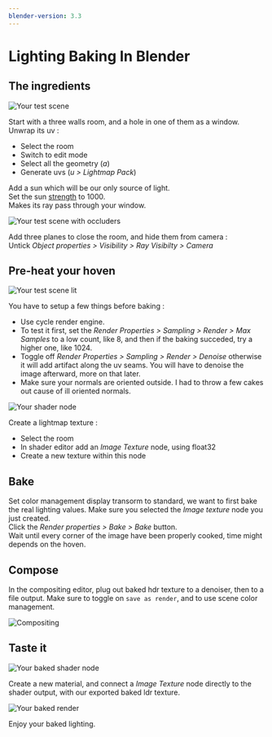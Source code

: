 ```yaml
---
blender-version: 3.3
---
```


# Lighting Baking In Blender

## The ingredients

![Your test scene](room.png)

Start with a three walls room, and a hole in one of them as a window.  
Unwrap its uv :  
- Select the room
- Switch to edit mode
- Select all the geometry (*a*)
- Generate uvs (*u > Lightmap Pack*)

Add a sun which will be our only source of light.  
Set the sun [strength](https://docs.blender.org/manual/en/latest/render/lights/light_object.html#sun-light) to 1000.  
Makes its ray pass through your window.

![Your test scene with occluders](occluders.png)

Add three planes to close the room, and hide them from camera :  
Untick  *Object properties > Visibility > Ray Visibilty > Camera*

## Pre-heat your hoven

![Your test scene lit](lit.png)

You have to setup a few things before baking :
 - Use cycle render engine.  
 - To test it first, set the *Render Properties > Sampling > Render > Max Samples* to a low count, like 8, and then if the baking succeded, try a higher one, like 1024.
 - Toggle off *Render Properties > Sampling > Render > Denoise* otherwise it will add artifact along the uv seams. You will have to denoise the image afterward, more on that later.
 - Make sure your normals are oriented outside. I had to throw a few cakes out cause of ill oriented normals.  

![Your shader node](shader.png)

Create a lightmap texture :
- Select the room
- In shader editor add an *Image Texture* node, using float32
- Create a new texture within this node

## Bake

Set color management display transorm to standard, we want to first bake the real lighting values. 
Make sure you selected the *Image texture* node you just created.  
Click the *Render properties > Bake > Bake* button.  
Wait until every corner of the image have been properly cooked, time might depends on the hoven.

## Compose

In the compositing editor, plug out baked hdr texture to a denoiser, then to a file output.
Make sure to toggle on `save as render`, and to use scene color management.

![Compositing](compositing.png)
## Taste it

![Your baked shader node](baked-shader.png)

Create a new material, and connect a *Image Texture* node directly to the shader output, with our exported baked ldr texture.

![Your baked render](baked.png)

Enjoy your baked lighting.